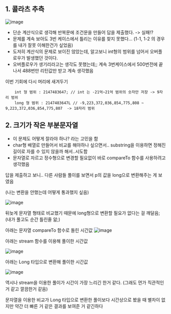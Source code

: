 
## 1. 콜라츠 추측

![image](https://github.com/jongjin55/daily_99/assets/44630719/bd2510ac-1bbf-4542-9f1b-28c1652a1da6)

 - 단순 계산식으로 생각해 반복문에 조건문을 만들어 답을 제출했다. -> 실패!?
 - 문제를 계속 보아도 3번 케이스에서 틀리는 이유를 찾지 못했다... (1-1, 1-2 의 경우를 내가 잘못 이해한건가 싶었음)
 - 도저히 계산식의 문제로 보이진 않았는데, 알고보니 int형의 범위를 넘어서 오버플로우가 발생했던 것이다.
 - 오버플로우가 생기리라고는 생각도 못했는데;; 계속 3번케이스에서 500번전에 끝나서 488번만 리턴값만 받고 계속 생각했음

이번 기회에 다시 머리에 새겨두기 

        int 형 범위 : 2147483647; // int 는 -21억~21억 범위의 숫자만 저장 -> 9자리 범위
        long 형 범위 : 2147483647L // -9,223,372,036,854,775,808 ~  9,223,372,036,854,775,807  -> 18자리 범위

## 2. 크기가 작은 부분문자열

- 이 문제도 어떻게 잘라야 하나? 라는 고민을 함
- char형 배열로 만들어서 비교를 해야하나 싶으면서.. substring을 이용하면 정해진 길이로 자를 수 있지 않을까 해서..시도함
- 문자열로 자르고 정수형으로 변경할 필요없이 바로 compareTo 함수를 사용하려고 생각했음

답을 제출하고 보니.. 다른 사람들 풀이를 보면서 p의 값을 long으로 변환해주는 게 보였음

(나는 변환을 안했는데 어떻게 통과했지 싶음)

![image](https://github.com/jongjin55/daily_99/assets/44630719/9e1bfcbe-00e3-495f-ae50-ab24a1efbd29)

뒤늦게 문자열 형태로 비교했기 때문에 long형으로 변환할 필요가 없다는 걸 깨달음; (내가 풀고도 순간 틀린줄 앎;)

아래는 문자열 compareTo 함수로 돌린 시간값 
  ![image](https://github.com/jongjin55/daily_99/assets/44630719/04c2e9e7-489c-43df-ae29-fe7e61e56e76)


아래는 stream 함수를 이용해 풀이한 시간값

  ![image](https://github.com/jongjin55/daily_99/assets/44630719/3c80e01c-6130-4342-88c0-173b191f5a05)


아래는 Long 타입으로 변환해 풀이한 시간값

![image](https://github.com/jongjin55/daily_99/assets/44630719/ca36769c-079b-4edc-b2c8-428818c19de5)


역시나 stream을 이용한 풀이가 시간이 가장 느리긴 한거 같다. (그래도 먼가 직관적인거 같고 깔끔한거 같음)

문자열을 이용한 비교가 Long 타입으로 변환한 풀이보다 시간상으로 봤을 때 별차이 없지만 약간 더 빠른 거 같은 결과를 보여준 거 같긴하다


